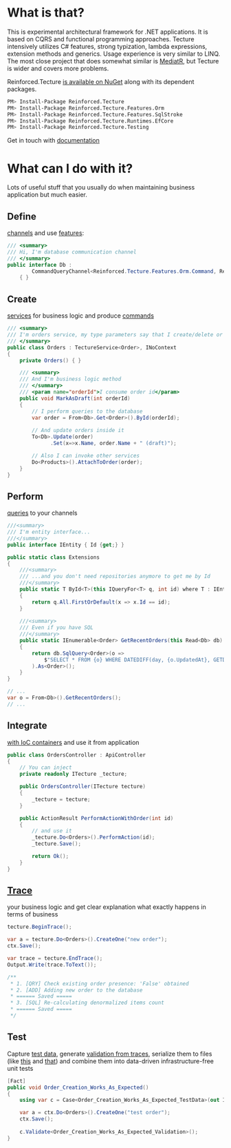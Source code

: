 # What is that?

This is experimental architectural framework for .NET applications. It is based on CQRS and functional programming approaches. Tecture intensively utilizes C# features, strong typization, lambda expressions, extension methods and generics. Usage experience is very similar to LINQ. The most close project that does somewhat similar is [MediatR](https://github.com/jbogard/MediatR), but Tecture is wider and covers more problems. 

Reinforced.Tecture [is available on NuGet](https://www.nuget.org/packages/Reinforced.Tecture/) along with its dependent packages.

```bash
PM> Install-Package Reinforced.Tecture
PM> Install-Package Reinforced.Tecture.Features.Orm
PM> Install-Package Reinforced.Tecture.Features.SqlStroke
PM> Install-Package Reinforced.Tecture.Runtimes.EfCore
PM> Install-Package Reinforced.Tecture.Testing
```

Get in touch with [documentation](https://github.com/reinforced/Reinforced.Tecture/wiki)

# What can I do with it?

Lots of useful stuff that you usually do when maintaining business application but much easier.

## Define 
[channels](https://github.com/reinforced/Reinforced.Tecture/wiki/Channels) and use [features](https://github.com/reinforced/Reinforced.Tecture/wiki/Features):

```csharp
/// <summary>
/// Hi, I'm database communication channel
/// </summary>
public interface Db :
        CommandQueryChannel<Reinforced.Tecture.Features.Orm.Command, Reinforced.Tecture.Features.Orm.Query>
    { }
```

## Create 
[services](https://github.com/reinforced/Reinforced.Tecture/wiki/Services) for business logic and produce [commands](https://github.com/reinforced/Reinforced.Tecture/wiki/Commands)

```csharp
/// <summary>
/// I'm orders service, my type parameters say that I create/delete or modify orders
/// </summary>
public class Orders : TectureService<Order>, INoContext
{
	private Orders() { }

	/// <summary>
	/// And I'm business logic method
	/// </summary>
	/// <param name="orderId">I consume order id</param>
	public void MarkAsDraft(int orderId)
	{
		// I perform queries to the database
		var order = From<Db>.Get<Order>().ById(orderId);
		
		// And update orders inside it
		To<Db>.Update(order)
		      .Set(x=>x.Name, order.Name + " (draft)");

		// Also I can invoke other services
		Do<Products>().AttachToOrder(order);
	}
}
```

## Perform 
[queries](https://github.com/reinforced/Reinforced.Tecture/wiki/Queries) to your channels

```csharp
///<summary>
/// I'm entity interface...
///</summary>
public interface IEntity { Id {get;} }

public static class Extensions
{
	///<summary>
	/// ...and you don't need repositories anymore to get me by Id
	///</summary>
	public static T ById<T>(this IQueryFor<T> q, int id) where T : IEntity
	{
		return q.All.FirstOrDefault(x => x.Id == id);
	}
	
	///<summary>
	/// Even if you have SQL
	///</summary>
	public static IEnumerable<Order> GetRecentOrders(this Read<Db> db)
	{
		return db.SqlQuery<Order>(o => 
			$"SELECT * FROM {o} WHERE DATEDIFF(day, {o.UpdatedAt}, GETDATE()) < 30"
		).As<Order>();
	}
}

// ... 
var o = From<Db>().GetRecentOrders();
// ...
```

## Integrate 
[with IoC containers](https://github.com/reinforced/Reinforced.Tecture/wiki/Ioc) and use it from application

```csharp
public class OrdersController : ApiController
{
	// You can inject
	private readonly ITecture _tecture;

	public OrdersController(ITecture tecture)
	{
		_tecture = tecture;
	}

	public ActionResult PerformActionWithOrder(int id)
	{
		// and use it  
		_tecture.Do<Orders>().PerformAction(id);
		_tecture.Save();

		return Ok();
	}
}
```

## [Trace](https://github.com/reinforced/Reinforced.Tecture/wiki/Tracing) 
your business logic and get clear explanation what exactly happens in terms of business

```csharp
tecture.BeginTrace();

var a = tecture.Do<Orders>().CreateOne("new order");
ctx.Save();

var trace = tecture.EndTrace();
Output.Write(trace.ToText());

/**
 * 1. [QRY] Check existing order presence: 'False' obtained
 * 2. [ADD] Adding new order to the database
 * ====== Saved =====
 * 3. [SQL] Re-calculating denormalized items count
 * ====== Saved =====
 */
```

## Test
Capture [test data](https://github.com/reinforced/Reinforced.Tecture/wiki/Test-Data), generate [validation from traces](https://github.com/reinforced/Reinforced.Tecture/wiki/Generate-Validation), serialize them to files (like [this](https://github.com/reinforced/Reinforced.Tecture/blob/master/Playground/Reinforced.Samples.ToyFactory.Tests/WarehouseTests/SupplyCreationPipeline/SupplyCreationPipeline_TestData.cs) and [that](https://github.com/reinforced/Reinforced.Tecture/blob/master/Playground/Reinforced.Samples.ToyFactory.Tests/WarehouseTests/SupplyCreationPipeline/SupplyCreationPipeline_Validation.cs))  and combine them into data-driven infrastructure-free unit tests

```csharp
[Fact]
public void Order_Creation_Works_As_Expected()
{
	using var c = Case<Order_Creation_Works_As_Expected_TestData>(out ITecture ctx);

	var a = ctx.Do<Orders>().CreateOne("test order");
	ctx.Save();
	
	c.Validate<Order_Creation_Works_As_Expected_Validation>();
}
```
